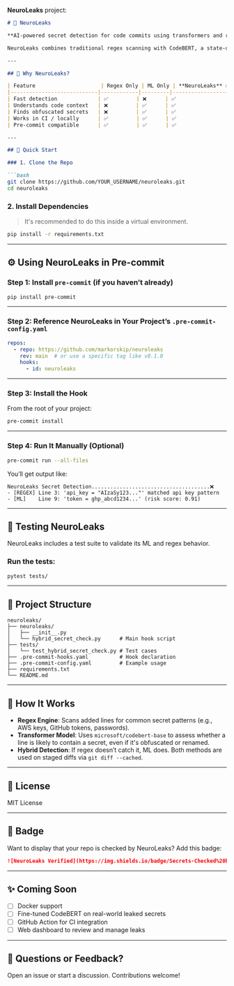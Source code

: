 **NeuroLeaks** project:

````markdown
# 🧠 NeuroLeaks

**AI-powered secret detection for code commits using transformers and regex.**

NeuroLeaks combines traditional regex scanning with CodeBERT, a state-of-the-art transformer model, to detect secrets like API keys, passwords, tokens, and credentials — even when they're obfuscated or renamed.

---

## 🔐 Why NeuroLeaks?

| Feature                     | Regex Only | ML Only | **NeuroLeaks** ✅ |
|----------------------------|------------|---------|-------------------|
| Fast detection             | ✅         | ❌      | ✅                |
| Understands code context   | ❌         | ✅      | ✅                |
| Finds obfuscated secrets   | ❌         | ✅      | ✅                |
| Works in CI / locally      | ✅         | ✅      | ✅                |
| Pre-commit compatible      | ✅         | ✅      | ✅                |

---

## 🚀 Quick Start

### 1. Clone the Repo

```bash
git clone https://github.com/YOUR_USERNAME/neuroleaks.git
cd neuroleaks
````

### 2. Install Dependencies

> It's recommended to do this inside a virtual environment.

```bash
pip install -r requirements.txt
```

---

## ⚙️ Using NeuroLeaks in Pre-commit

### Step 1: Install `pre-commit` (if you haven’t already)

```bash
pip install pre-commit
```

---

### Step 2: Reference NeuroLeaks in Your Project’s `.pre-commit-config.yaml`

```yaml
repos:
  - repo: https://github.com/markorskip/neuroleaks
    rev: main  # or use a specific tag like v0.1.0
    hooks:
      - id: neuroleaks
```

---

### Step 3: Install the Hook

From the root of your project:

```bash
pre-commit install
```

---

### Step 4: Run It Manually (Optional)

```bash
pre-commit run --all-files
```

You’ll get output like:

```
NeuroLeaks Secret Detection......................................❌
- [REGEX] Line 3: 'api_key = "AIzaSy123..."' matched api key pattern
- [ML]    Line 9: 'token = ghp_abcd1234...' (risk score: 0.91)
```

---

## 🧪 Testing NeuroLeaks

NeuroLeaks includes a test suite to validate its ML and regex behavior.

### Run the tests:

```bash
pytest tests/
```

---

## 📂 Project Structure

```
neuroleaks/
├── neuroleaks/
│   ├── __init__.py
│   └── hybrid_secret_check.py      # Main hook script
├── tests/
│   └── test_hybrid_secret_check.py # Test cases
├── .pre-commit-hooks.yaml          # Hook declaration
├── .pre-commit-config.yaml         # Example usage
├── requirements.txt
└── README.md
```

---

## 🧠 How It Works

* **Regex Engine**: Scans added lines for common secret patterns (e.g., AWS keys, GitHub tokens, passwords).
* **Transformer Model**: Uses `microsoft/codebert-base` to assess whether a line is likely to contain a secret, even if it's obfuscated or renamed.
* **Hybrid Detection**: If regex doesn’t catch it, ML does. Both methods are used on staged diffs via `git diff --cached`.

---

## 📜 License

MIT License

---

## 🤖 Badge

Want to display that your repo is checked by NeuroLeaks? Add this badge:

```markdown
![NeuroLeaks Verified](https://img.shields.io/badge/Secrets-Checked%20by%20NeuroLeaks-blueviolet?style=flat&logo=ai)
```

---

## ✨ Coming Soon

* [ ] Docker support
* [ ] Fine-tuned CodeBERT on real-world leaked secrets
* [ ] GitHub Action for CI integration
* [ ] Web dashboard to review and manage leaks

---

## 💬 Questions or Feedback?

Open an issue or start a discussion. Contributions welcome!

